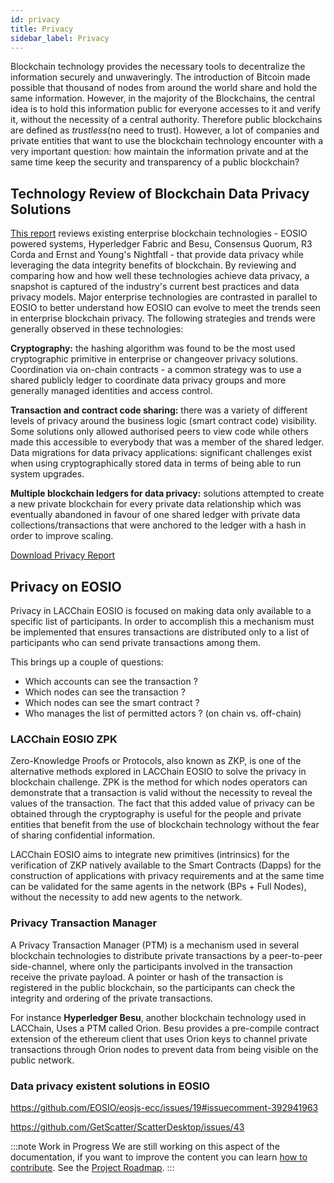 ```yaml
---
id: privacy
title: Privacy
sidebar_label: Privacy
---
```


Blockchain technology provides the necessary tools to decentralize the information securely and unwaveringly. The introduction of Bitcoin made possible that thousand of nodes from around the world share and hold the same information. However, in the majority of the Blockchains, the central idea is to hold this information public for everyone accesses to it and verify it, without the necessity of a central authority. Therefore public blockchains are defined as *trustless*(no need to trust). However, a lot of companies and private entities that want to use the blockchain technology encounter with a very important question: how maintain the information private and at the same time keep the security and transparency of a public blockchain?

## Technology Review of Blockchain Data Privacy Solutions
[This report](https://arxiv.org/pdf/2105.01316) reviews existing enterprise blockchain technologies - EOSIO powered systems, Hyperledger Fabric and Besu, Consensus Quorum, R3 Corda and Ernst and Young's Nightfall - that provide data privacy while leveraging the data integrity benefits of blockchain. By reviewing and comparing how and how well these technologies achieve data privacy, a snapshot is captured of the industry's current best practices and data privacy models. Major enterprise technologies are contrasted in parallel to EOSIO to better understand how EOSIO can evolve to meet the trends seen in enterprise blockchain privacy. The following strategies and trends were generally observed in these technologies:

**Cryptography:** the hashing algorithm was found to be the most used cryptographic primitive in enterprise or changeover privacy solutions. Coordination via on-chain contracts - a common strategy was to use a shared publicly ledger to coordinate data privacy groups and more generally managed identities and access control.

**Transaction and contract code sharing:** there was a variety of different levels of privacy around the business logic (smart contract code) visibility. Some solutions only allowed authorised peers to view code while others made this accessible to everybody that was a member of the shared ledger.
Data migrations for data privacy applications: significant challenges exist when using cryptographically stored data in terms of being able to run system upgrades.

**Multiple blockchain ledgers for data privacy:** solutions attempted to create a new private blockchain for every private data relationship which was eventually abandoned in favour of one shared ledger with private data collections/transactions that were anchored to the ledger with a hash in order to improve scaling.

[Download Privacy Report](https://arxiv.org/pdf/2105.01316)

## Privacy on EOSIO

Privacy in LACChain EOSIO is focused on making data only available to a specific list of participants. In order to accomplish this a mechanism must be implemented that ensures transactions are distributed only to a list of participants who can send private transactions among them.

This brings up a couple of questions:

- Which accounts can see the transaction ?
- Which nodes can see the transaction ?
- Which nodes can see the smart contract ? 
- Who manages the list of permitted actors ? (on chain vs. off-chain)

### LACChain EOSIO ZPK

Zero-Knowledge Proofs or Protocols, also known as ZKP, is one of the alternative methods explored in LACChain EOSIO to solve the privacy in blockchain challenge. ZPK is the method for which nodes operators can demonstrate that a transaction is valid without the necessity to reveal the values of the transaction. The fact that this added value of privacy can be obtained through the cryptography is useful for the people and private entities that benefit from the use of blockchain technology without the fear of sharing confidential information.

LACChain EOSIO aims to integrate new primitives (intrinsics) for the verification of ZKP natively available to the Smart Contracts (Dapps) for the construction of applications with privacy requirements and at the same time can be validated for the same agents in the network (BPs + Full Nodes), without the necessity to add new agents to the network.

### Privacy Transaction Manager

A Privacy Transaction Manager (PTM) is a mechanism used in several blockchain technologies to distribute private transactions by a peer-to-peer side-channel, where only the participants involved in the transaction receive the private payload. A pointer or hash of the transaction is registered in the public blockchain, so the participants can check the integrity and ordering of the private transactions. 

For instance **Hyperledger Besu**, another blockchain technology used in LACChain, Uses a PTM called Orion. Besu provides a pre-compile contract extension of the ethereum client that uses Orion keys to channel private transactions through Orion nodes to prevent data from being visible on the public network.

### Data privacy existent solutions in EOSIO
https://github.com/EOSIO/eosjs-ecc/issues/19#issuecomment-392941963

https://github.com/GetScatter/ScatterDesktop/issues/43

:::note Work in Progress
We are still working on this aspect of the documentation, if you want to improve the content you can learn [how to contribute](../guides/contribute). See the [Project Roadmap](./roadmap).
:::